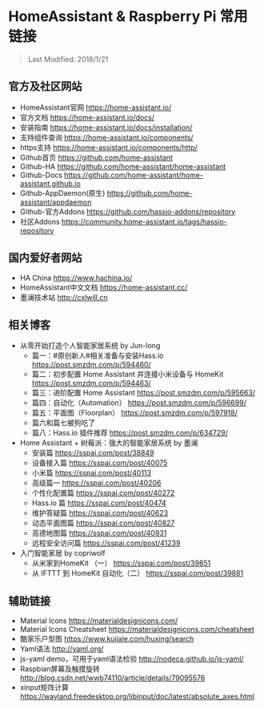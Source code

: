 # HomeAssistant & Raspberry Pi 常用链接

> Last Modified: 2018/1/21

## 官方及社区网站
- HomeAssistant官网 <https://home-assistant.io/>
- 官方文档 <https://home-assistant.io/docs/>
- 安装指南 <https://home-assistant.io/docs/installation/>
- 支持组件查询 <https://home-assistant.io/components/>
- https支持 <https://home-assistant.io/components/http/>
- Github首页 <https://github.com/home-assistant>
- Github-HA <https://github.com/home-assistant/home-assistant>
- Github-Docs <https://github.com/home-assistant/home-assistant.github.io>
- Github-AppDaemon(原生) <https://github.com/home-assistant/appdaemon>
- Github-官方Addons <https://github.com/hassio-addons/repository>
- 社区Addons <https://community.home-assistant.io/tags/hassio-repository>

## 国内爱好者网站
- HA China <https://www.hachina.io/>
- HomeAssistant中文文档 <https://home-assistant.cc/>
- 墨澜技术站 <http://cxlwill.cn>

## 相关博客
- 从零开始打造个人智能家居系统 by Jun-long
	- 篇一：#原创新人#相关准备与安装Hass.io <https://post.smzdm.com/p/594460/>
	- 篇二：初步配置 Home Assistant 并连接小米设备与 HomeKit <https://post.smzdm.com/p/594463/>
	- 篇三：进阶配置 Home Assistant <https://post.smzdm.com/p/595663/>
	- 篇四：自动化（Automation） <https://post.smzdm.com/p/596699/>
	- 篇五：平面图（Floorplan） <https://post.smzdm.com/p/597918/>
	- 篇六和篇七被狗吃了
	- 篇八：Hass.io 插件推荐 <https://post.smzdm.com/p/634729/>
- Home Assistant + 树莓派：强大的智能家居系统 by 墨澜
	- 安装篇 <https://sspai.com/post/38849>
	- 设备接入篇 <https://sspai.com/post/40075>
	- 小米篇 <https://sspai.com/post/40113>
	- 高级篇一 <https://sspai.com/post/40206>
	- 个性化配置篇 <https://sspai.com/post/40272>
	- Hass.io 篇 <https://sspai.com/post/40474>
	- 维护答疑篇 <https://sspai.com/post/40623>
	- 动态平面图篇 <https://sspai.com/post/40827>
	- 高德地图篇 <https://sspai.com/post/40931>
	- 远程安全访问篇 <https://sspai.com/post/41239>
- 入门智能家居 by copriwolf
	- 从米家到HomeKit （一） <https://sspai.com/post/39851>
	- 从 IFTTT 到 HomeKit 自动化（二） <https://sspai.com/post/39881>

## 辅助链接
- Material Icons <https://materialdesignicons.com/>
- Material Icons Cheatsheet <https://materialdesignicons.com/cheatsheet>
- 酷家乐户型图 <https://www.kujiale.com/huxing/search>
- Yaml语法 <http://yaml.org/>
- js-yaml demo，可用于yaml语法检验 <http://nodeca.github.io/js-yaml/>
- Raspbian屏幕及触摸旋转 <http://blog.csdn.net/wwb74110/article/details/79095576>
- xinput矩阵计算 <https://wayland.freedesktop.org/libinput/doc/latest/absolute_axes.html>
